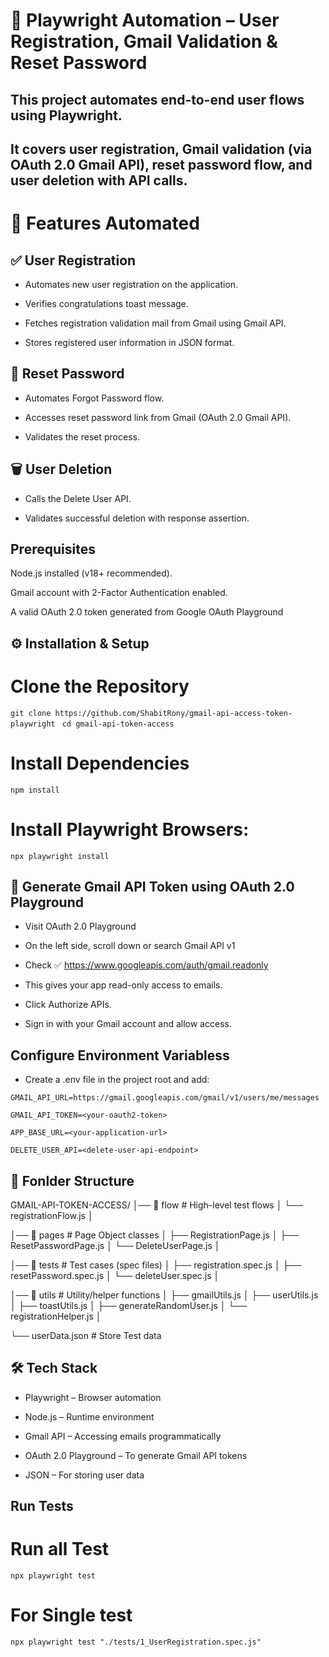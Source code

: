 # 📌 Playwright Automation – User Registration, Gmail Validation & Reset Password

## This project automates end-to-end user flows using Playwright.
## It covers user registration, Gmail validation (via OAuth 2.0 Gmail API), reset password flow, and user deletion with API calls.

# 🚀 Features Automated
## ✅ User Registration

- Automates new user registration on the application.

- Verifies congratulations toast message.

- Fetches registration validation mail from Gmail using Gmail API.

- Stores registered user information in JSON format.

## 🔑 Reset Password

- Automates Forgot Password flow.

- Accesses reset password link from Gmail (OAuth 2.0 Gmail API).

- Validates the reset process.

## 🗑️ User Deletion

- Calls the Delete User API.

- Validates successful deletion with response assertion.

## Prerequisites

Node.js
 installed (v18+ recommended).

Gmail account with 2-Factor Authentication enabled.

A valid OAuth 2.0 token generated from Google OAuth Playground

## ⚙️ Installation & Setup


# Clone the Repository
`git clone https://github.com/ShabitRony/gmail-api-access-token-playwright`
` cd gmail-api-token-access`

# Install Dependencies
`npm install`

# Install Playwright Browsers:
`npx playwright install`

## 📧 Generate Gmail API Token using OAuth 2.0 Playground
- Visit OAuth 2.0 Playground
- On the left side, scroll down or search Gmail API v1

- Check ✅ https://www.googleapis.com/auth/gmail.readonly

- This gives your app read-only access to emails.

- Click Authorize APIs.

- Sign in with your Gmail account and allow access.

## Configure Environment Variabless

- Create a .env file in the project root and add:

```GMAIL_API_URL=https://gmail.googleapis.com/gmail/v1/users/me/messages```

```GMAIL_API_TOKEN=<your-oauth2-token>```

```APP_BASE_URL=<your-application-url>```

```DELETE_USER_API=<delete-user-api-endpoint>```

## 📂 Fonlder Structure
GMAIL-API-TOKEN-ACCESS/
│── 📂 flow                   # High-level test flows
│   └── registrationFlow.js
│

│── 📂 pages                  # Page Object classes
│   ├── RegistrationPage.js
│   ├── ResetPasswordPage.js
│   └── DeleteUserPage.js
│

│── 📂 tests                  # Test cases (spec files)
│   ├── registration.spec.js
│   ├── resetPassword.spec.js
│   └── deleteUser.spec.js
│

│── 📂 utils                  # Utility/helper functions
│   ├── gmailUtils.js
│   ├── userUtils.js
│   ├── toastUtils.js
│   ├── generateRandomUser.js
│   └── registrationHelper.js
│

└── userData.json             # Store Test data


## 🛠️ Tech Stack

- Playwright – Browser automation

- Node.js – Runtime environment

- Gmail API – Accessing emails programmatically

- OAuth 2.0 Playground – To generate Gmail API tokens

- JSON – For storing user data




## Run Tests
# Run all Test
`npx playwright test`
# For Single test
`npx playwright test "./tests/1_UserRegistration.spec.js"`
